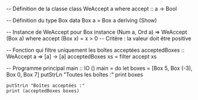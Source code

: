 -- Définition de la classe
class WeAccept a where
    accept :: a -> Bool

-- Définition du type Box
data Box a = Box a
    deriving (Show)

-- Instance de WeAccept pour Box
instance (Num a, Ord a) => WeAccept (Box a) where
    accept (Box x) = x > 0   -- Critère : la valeur doit être positive

-- Fonction qui filtre uniquement les boîtes acceptées
acceptedBoxes :: WeAccept a => [a] -> [a]
acceptedBoxes xs = filter accept xs

-- Programme principal
main :: IO ()
main = do
    let boxes = [Box 5, Box (-3), Box 0, Box 7]
    putStrLn "Toutes les boîtes :"
    print boxes

    putStrLn "Boîtes acceptées :"
    print (acceptedBoxes boxes)
